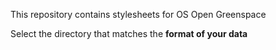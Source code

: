 This repository contains stylesheets for OS Open Greenspace

Select the directory that matches the **format of your data**

